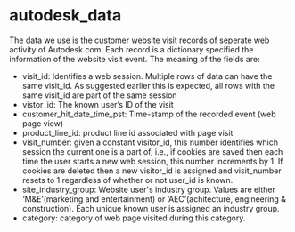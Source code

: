 # autodesk_data

The data we use is the customer website visit records of seperate web activity of Autodesk.com. Each record is a dictionary specified the information of the website visit event. The meaning of the fields are:
- visit_id: Identifies a web session. Multiple rows of data can have the same visit_id. As suggested earlier this is expected, all rows with the same visit_id are part of the same session
- vistor_id: The known user’s ID of the visit
- customer_hit_date_time_pst: Time-stamp of the recorded event (web page view)
- product_line_id: product line id associated with page visit
- visit_number: given a constant visitor_id, this number identifies which session the current one is a part of, i.e., if cookies are saved then each time the user starts a new web session, this number increments by 1. If cookies are deleted then a new visitor_id is assigned and visit_number resets to 1 regardless of whether or not user_id is known.
- site_industry_group: Website user's industry group. Values are either ‘M&E’(marketing and entertainment) or ‘AEC’(achitecture, engineering & construction). Each unique known user is assigned an industry group.
- category: category of web page visited during this category.
